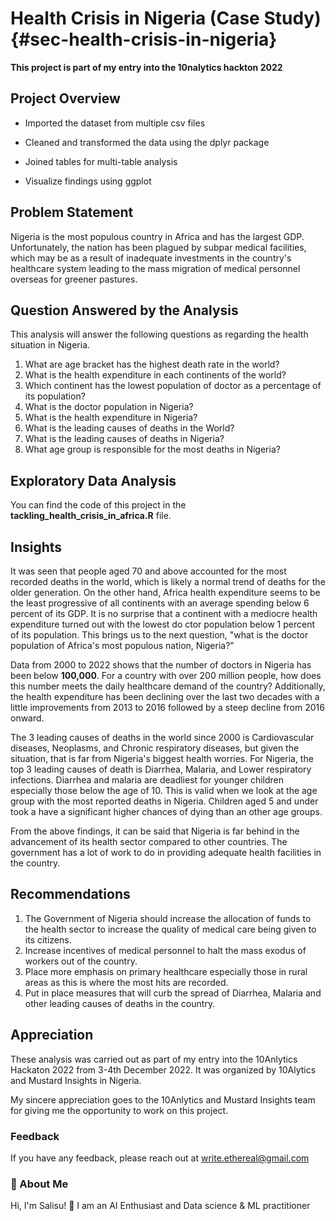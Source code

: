 # Health Crisis in Nigeria (Case Study) {#sec-health-crisis-in-nigeria}

**This project is part of my entry into the 10nalytics hackton 2022**

## Project Overview

-   Imported the dataset from multiple csv files

-   Cleaned and transformed the data using the dplyr package

-   Joined tables for multi-table analysis

-   Visualize findings using ggplot

## Problem Statement

Nigeria is the most populous country in Africa and has the largest GDP. Unfortunately, the nation has been plagued by subpar medical facilities, which may be as a result of inadequate investments in the country's healthcare system leading to the mass migration of medical personnel overseas for greener pastures.

## Question Answered by the Analysis

This analysis will answer the following questions as regarding the health situation in Nigeria.

1.  What are age bracket has the highest death rate in the world?
2.  What is the health expenditure in each continents of the world?
3.  Which continent has the lowest population of doctor as a percentage of its population?
4.  What is the doctor population in Nigeria?
5.  What is the health expenditure in Nigeria?
6.  What is the leading causes of deaths in the World?
7.  What is the leading causes of deaths in Nigeria?
8.  What age group is responsible for the most deaths in Nigeria?

## Exploratory Data Analysis 

You can find the code of this project in the **tackling_health_crisis_in_africa.R** file.

## Insights

It was seen that people aged 70 and above accounted for the most recorded deaths in the world, which is likely a normal trend of deaths for the older generation. On the other hand, Africa health expenditure seems to be the least progressive of all continents with an average spending below 6 percent of its GDP. It is no surprise that a continent with a mediocre health expenditure turned out with the lowest do ctor population below 1 percent of its population. This brings us to the next question, "what is the doctor population of Africa's most populous nation, Nigeria?"

Data from 2000 to 2022 shows that the number of doctors in Nigeria has been below **100,000**. For a country with over 200 million people, how does this number meets the daily healthcare demand of the country? Additionally, the health expenditure has been declining over the last two decades with a little improvements from 2013 to 2016 followed by a steep decline from 2016 onward.

The 3 leading causes of deaths in the world since 2000 is Cardiovascular diseases, Neoplasms, and Chronic respiratory diseases, but given the situation, that is far from Nigeria's biggest health worries. For Nigeria, the top 3 leading causes of death is Diarrhea, Malaria, and Lower respiratory infections. Diarrhea and malaria are deadliest for younger children especially those below the age of 10. This is valid when we look at the age group with the most reported deaths in Nigeria. Children aged 5 and under took a have a significant higher chances of dying than an other age groups.

From the above findings, it can be said that Nigeria is far behind in the advancement of its health sector compared to other countries. The government has a lot of work to do in providing adequate health facilities in the country.

## Recommendations

1.  The Government of Nigeria should increase the allocation of funds to the health sector to increase the quality of medical care being given to its citizens.
2.  Increase incentives of medical personnel to halt the mass exodus of workers out of the country.
3.  Place more emphasis on primary healthcare especially those in rural areas as this is where the most hits are recorded.
4.  Put in place measures that will curb the spread of Diarrhea, Malaria and other leading causes of deaths in the country.

## Appreciation 

These analysis was carried out as part of my entry into the 10Anlytics Hackaton 2022 from 3-4th December 2022. It was organized by 10Alytics and Mustard Insights in Nigeria.

My sincere appreciation goes to the 10Anlytics and Mustard Insights team for giving me the opportunity to work on this project.

### Feedback
If you have any feedback, please reach out at write.ethereal@gmail.com

### 🚀 About Me
Hi, I'm Salisu! 👋
I am an AI Enthusiast and Data science & ML practitioner
